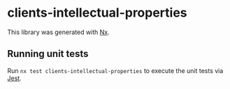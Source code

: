 # clients-intellectual-properties

This library was generated with [Nx](https://nx.dev).

## Running unit tests

Run `nx test clients-intellectual-properties` to execute the unit tests via [Jest](https://jestjs.io).
